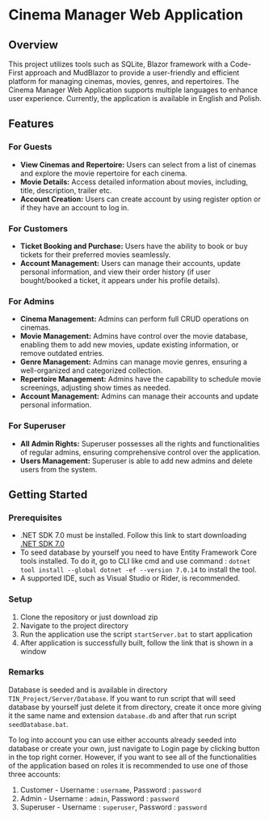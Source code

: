 # Cinema Manager Web Application

## Overview

This project utilizes tools such as SQLite, Blazor framework with a Code-First approach and MudBlazor to provide a user-friendly and efficient platform for managing cinemas, movies, genres, and repertoires.
The Cinema Manager Web Application supports multiple languages to enhance user experience. Currently, the application is available in English and Polish.
## Features

### For Guests

- **View Cinemas and Repertoire:** Users can select from a list of cinemas and explore the movie repertoire for each cinema.
- **Movie Details:** Access detailed information about movies, including, title, description, trailer etc.
- **Account Creation:** Users can create account by using register option or if they have an account to log in.

### For Customers
- **Ticket Booking and Purchase:** Users have the ability to book or buy tickets for their preferred movies seamlessly.
- **Account Management:** Users can manage their accounts, update personal information, and view their order history (if user bought/booked a ticket, it appears under his profile details).

### For Admins

- **Cinema Management:** Admins can perform full CRUD operations on cinemas.
- **Movie Management:** Admins have control over the movie database, enabling them to add new movies, update existing information, or remove outdated entries.
- **Genre Management:** Admins can manage movie genres, ensuring a well-organized and categorized collection.
- **Repertoire Management:** Admins have the capability to schedule movie screenings, adjusting show times as needed.
- **Account Management:** Admins can manage their accounts and update personal information.
  
### For Superuser

- **All Admin Rights:** Superuser possesses all the rights and functionalities of regular admins, ensuring comprehensive control over the application.
- **Users Management:** Superuser is able to add new admins and delete users from the system.

## Getting Started

### Prerequisites

- .NET SDK 7.0 must be installed. Follow this link to start downloading [.NET SDK 7.0](https://dotnet.microsoft.com/en-us/download/dotnet/thank-you/sdk-7.0.405-windows-x64-installer)
- To seed database by yourself you need to have Entity Framework Core tools installed. To do it, go to CLI like cmd and use command : `dotnet tool install --global dotnet -ef --version 7.0.14` to install the tool.
- A supported IDE, such as Visual Studio or Rider, is recommended.

### Setup

1. Clone the repository or just download zip
2. Navigate to the project directory
3. Run the application use the script `startServer.bat` to start application
4. After application is successfully built, follow the link that is shown in a window

### Remarks
Database is seeded and is available in directory `TIN_Project/Server/Database`. If you want to run script that will seed database by yourself just delete it from directory, create it once more giving it the same name and extension `database.db` and after that run script `seedDatabase.bat`.

To log into account you can use either accounts already seeded into database or create your own, just navigate to Login page by clicking button in the top right corner. However, if you want to see all of the functionalities of the application based on roles it is recommended to use one of those three accounts:
1. Customer - Username : `username`, Password : `password`
2. Admin - Username : `admin`, Password : `password`
3. Superuser - Username : `superuser`, Password : `password`

